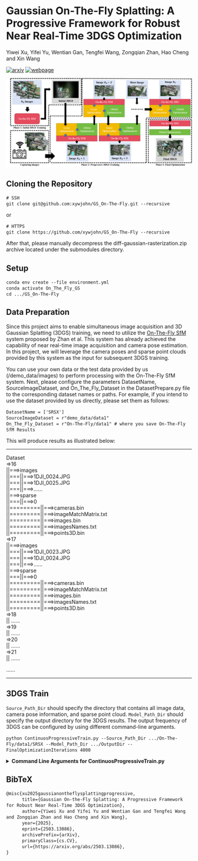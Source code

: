# Gaussian On-The-Fly Splatting: A Progressive Framework for Robust Near Real-Time 3DGS Optimization
Yiwei Xu, Yifei Yu, Wentian Gan, Tengfei Wang, Zongqian Zhan, Hao Cheng and Xin Wang

[![arxiv](https://img.shields.io/badge/arxiv-2406.15643-red)](https://arxiv.org/abs/2503.13086)
[![webpage](https://img.shields.io/badge/webpage-green)](https://xywjohn.github.io/GS_On-the-Fly.github.io/)

![image](2.png)

## Cloning the Repository

```shell
# SSH
git clone git@github.com:xywjohn/GS_On-The-Fly.git --recursive
```
or
```shell
# HTTPS
git clone https://github.com/xywjohn/GS_On-The-Fly --recursive
```

After that, please manually decompress the diff-gaussian-rasterization.zip archive located under the submodules directory.

## Setup

```shell
conda env create --file environment.yml
conda activate On_The_Fly_GS
cd .../GS_On-The-Fly
```

## Data Preparation
Since this project aims to enable simultaneous image acquisition and 3D Gaussian Splatting (3DGS) training, we need to utilize the [On-The-Fly SfM](https://github.com/RayShark0605/On_the_fly_SfM) system proposed by Zhan et al. This system has already achieved the capability of near real-time image acquisition and camera pose estimation. In this project, we will leverage the camera poses and sparse point clouds provided by this system as the input for subsequent 3DGS training.

You can use your own data or the test data provided by us (/demo_data/images) to perform processing with the On-The-Fly SfM system. Next, please configure the parameters DatasetName, SourceImageDataset, and On_The_Fly_Dataset in the DatasetPrepare.py file to the corresponding dataset names or paths. For example, if you intend to use the dataset provided by us directly, please set them as follows:

```shell
DatasetName = ['SRSX']
SourceImageDataset = r"demo_data/data1"
On_The_Fly_Dataset = r"On-The-Fly/data1" # where you save On-The-Fly SfM Results
```

This will produce results as illustrated below:

*****************************************

Dataset  
=>16  
||===>images  
||===||===>1DJI_0024.JPG  
||===||===>1DJI_0025.JPG  
||===||===>......  
||===>sparse  
||===||===>0  
||=========||===>cameras.bin  
||=========||===>imageMatchMatrix.txt  
||=========||===>images.bin  
||=========||===>imagesNames.txt  
||=========||===>points3D.bin  
=>17  
||===>images  
||===||===>1DJI_0023.JPG  
||===||===>1DJI_0024.JPG  
||===||===>......  
||===>sparse  
||===||===>0   
||=========||===>cameras.bin  
||=========||===>imageMatchMatrix.txt  
||=========||===>images.bin  
||=========||===>imagesNames.txt  
||=========||===>points3D.bin  
=>18  
||  ......  
=>19  
||  ......  
=>20  
||  ......  
=>21  
||  ......  

......

*****************************************

## 3DGS Train

```Source_Path_Dir``` should specify the directory that contains all image data, camera pose information, and sparse point cloud. ```Model_Path_Dir``` should specify the output directory for the 3DGS results. The output frequency of 3DGS can be configured by using different command-line arguments.

```shell
python ContinuosProgressiveTrain.py --Source_Path_Dir .../On-The-Fly/data1/SRSX --Model_Path_Dir .../OutputDir --FinalOptimizationIterations 4000
```

<details>
<summary><span style="font-weight: bold;">Command Line Arguments for ContinuosProgressiveTrain.py</span></summary>

  #### --Source_Path_Dir
  Path to the source directory containing all image data, camera pose information, and sparse point cloud.
  #### --Model_Path_Dir 
  Path where the trained model should be stored.
  #### --IterationFirstScene
  Training iterations for initial training phase.
  #### --IterationPerMergeScene
  Training iterations for progressive training phase. This parameter is used to control the number of 3DGS training iterations to be performed each time a new image is acquired.
  #### --MergeScene_Densification_Interval
  This parameter is used to control how often Gaussian densification is performed during the progressive training phase, based on the number of 3DGS training iterations.
  #### --FinalOptimizationIterations
  Training iterations for final refinement phase.
  #### --ProgressiveModelOutput
  Save gaussians before a new image is acquired.

</details>

## BibTeX
```
@misc{xu2025gaussianontheflysplattingprogressive,
      title={Gaussian On-the-Fly Splatting: A Progressive Framework for Robust Near Real-Time 3DGS Optimization}, 
      author={Yiwei Xu and Yifei Yu and Wentian Gan and Tengfei Wang and Zongqian Zhan and Hao Cheng and Xin Wang},
      year={2025},
      eprint={2503.13086},
      archivePrefix={arXiv},
      primaryClass={cs.CV},
      url={https://arxiv.org/abs/2503.13086}, 
}
```